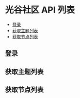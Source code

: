 # 光谷社区 API 列表

<!-- vim-markdown-toc GFM -->
* [登录](#登录)
* [获取主题列表](#获取主题列表)
* [获取节点列表](#获取节点列表)

<!-- vim-markdown-toc -->

## 登录

## 获取主题列表

## 获取节点列表
